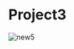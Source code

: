 # Project3

![new5](https://user-images.githubusercontent.com/44321973/56674101-71f4d680-6687-11e9-8610-c4ed9bdee1f0.PNG)
